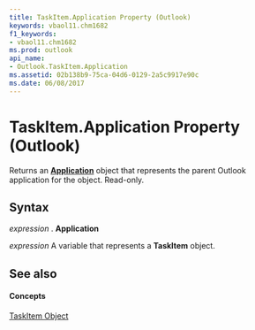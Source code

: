 ```yaml
---
title: TaskItem.Application Property (Outlook)
keywords: vbaol11.chm1682
f1_keywords:
- vbaol11.chm1682
ms.prod: outlook
api_name:
- Outlook.TaskItem.Application
ms.assetid: 02b138b9-75ca-04d6-0129-2a5c9917e90c
ms.date: 06/08/2017
---
```



# TaskItem.Application Property (Outlook)

Returns an **[Application](application-object-outlook.md)** object that represents the parent Outlook application for the object. Read-only.


## Syntax

 _expression_ . **Application**

 _expression_ A variable that represents a **TaskItem** object.


## See also


#### Concepts


[TaskItem Object](taskitem-object-outlook.md)

